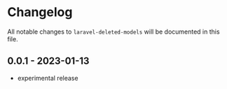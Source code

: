 # Changelog

All notable changes to `laravel-deleted-models` will be documented in this file.

## 0.0.1 - 2023-01-13

- experimental release
